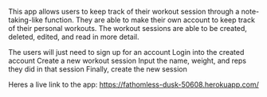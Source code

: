 This app allows users to keep track of their workout session through a note-taking-like function.
They are able to make their own account to keep track of their personal workouts.
The workout sessions are able to be created, deleted, edited, and read in more detail.

The users will just need to sign up for an account
Login into the created account
Create a new workout session
Input the name, weight, and reps they did in that session
Finally, create the new session

Heres a live link to the app: https://fathomless-dusk-50608.herokuapp.com/
